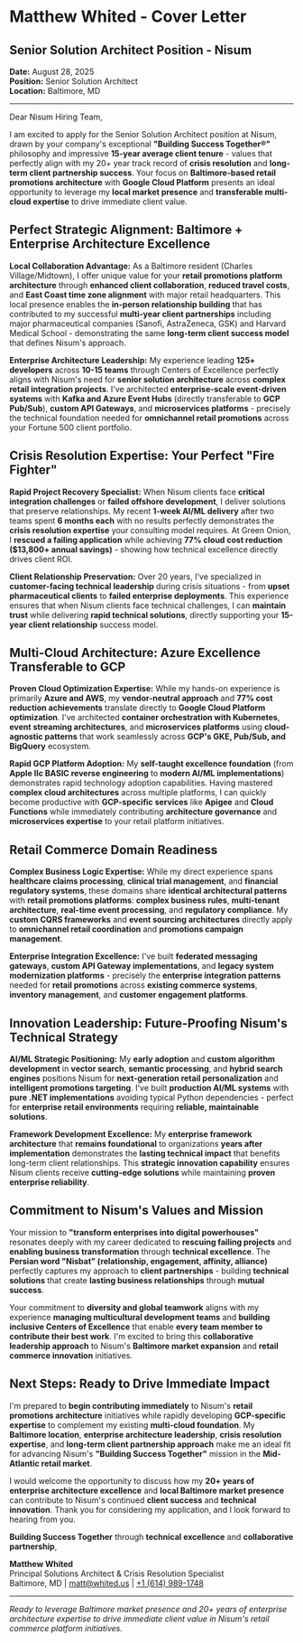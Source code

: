 # Matthew Whited - Cover Letter
## Senior Solution Architect Position - Nisum

**Date:** August 28, 2025  
**Position:** Senior Solution Architect  
**Location:** Baltimore, MD

---

Dear Nisum Hiring Team,

I am excited to apply for the Senior Solution Architect position at Nisum, drawn by your company's exceptional **"Building Success Together®"** philosophy and impressive **15-year average client tenure** - values that perfectly align with my 20+ year track record of **crisis resolution** and **long-term client partnership success**. Your focus on **Baltimore-based retail promotions architecture** with **Google Cloud Platform** presents an ideal opportunity to leverage my **local market presence** and **transferable multi-cloud expertise** to drive immediate client value.

## Perfect Strategic Alignment: Baltimore + Enterprise Architecture Excellence

**Local Collaboration Advantage:** As a Baltimore resident (Charles Village/Midtown), I offer unique value for your **retail promotions platform architecture** through **enhanced client collaboration**, **reduced travel costs**, and **East Coast time zone alignment** with major retail headquarters. This local presence enables the **in-person relationship building** that has contributed to my successful **multi-year client partnerships** including major pharmaceutical companies (Sanofi, AstraZeneca, GSK) and Harvard Medical School - demonstrating the same **long-term client success model** that defines Nisum's approach.

**Enterprise Architecture Leadership:** My experience leading **125+ developers** across **10-15 teams** through Centers of Excellence perfectly aligns with Nisum's need for **senior solution architecture** across **complex retail integration projects**. I've architected **enterprise-scale event-driven systems** with **Kafka and Azure Event Hubs** (directly transferable to **GCP Pub/Sub**), **custom API Gateways**, and **microservices platforms** - precisely the technical foundation needed for **omnichannel retail promotions** across your Fortune 500 client portfolio.

## Crisis Resolution Expertise: Your Perfect "Fire Fighter"

**Rapid Project Recovery Specialist:** When Nisum clients face **critical integration challenges** or **failed offshore development**, I deliver solutions that preserve relationships. My recent **1-week AI/ML delivery** after two teams spent **6 months each** with no results perfectly demonstrates the **crisis resolution expertise** your consulting model requires. At Green Onion, I **rescued a failing application** while achieving **77% cloud cost reduction ($13,800+ annual savings)** - showing how technical excellence directly drives client ROI.

**Client Relationship Preservation:** Over 20 years, I've specialized in **customer-facing technical leadership** during crisis situations - from **upset pharmaceutical clients** to **failed enterprise deployments**. This experience ensures that when Nisum clients face technical challenges, I can **maintain trust** while delivering **rapid technical solutions**, directly supporting your **15-year client relationship** success model.

## Multi-Cloud Architecture: Azure Excellence Transferable to GCP

**Proven Cloud Optimization Expertise:** While my hands-on experience is primarily **Azure and AWS**, my **vendor-neutral approach** and **77% cost reduction achievements** translate directly to **Google Cloud Platform optimization**. I've architected **container orchestration with Kubernetes**, **event streaming architectures**, and **microservices platforms** using **cloud-agnostic patterns** that work seamlessly across **GCP's GKE, Pub/Sub, and BigQuery** ecosystem.

**Rapid GCP Platform Adoption:** My **self-taught excellence foundation** (from **Apple IIc BASIC reverse engineering** to **modern AI/ML implementations**) demonstrates rapid technology adoption capabilities. Having mastered **complex cloud architectures** across multiple platforms, I can quickly become productive with **GCP-specific services** like **Apigee** and **Cloud Functions** while immediately contributing **architecture governance** and **microservices expertise** to your retail platform initiatives.

## Retail Commerce Domain Readiness

**Complex Business Logic Expertise:** While my direct experience spans **healthcare claims processing**, **clinical trial management**, and **financial regulatory systems**, these domains share **identical architectural patterns** with **retail promotions platforms**: **complex business rules**, **multi-tenant architecture**, **real-time event processing**, and **regulatory compliance**. My **custom CQRS frameworks** and **event sourcing architectures** directly apply to **omnichannel retail coordination** and **promotions campaign management**.

**Enterprise Integration Excellence:** I've built **federated messaging gateways**, **custom API Gateway implementations**, and **legacy system modernization platforms** - precisely the **enterprise integration patterns** needed for **retail promotions** across **existing commerce systems**, **inventory management**, and **customer engagement platforms**.

## Innovation Leadership: Future-Proofing Nisum's Technical Strategy

**AI/ML Strategic Positioning:** My **early adoption** and **custom algorithm development** in **vector search**, **semantic processing**, and **hybrid search engines** positions Nisum for **next-generation retail personalization** and **intelligent promotions targeting**. I've built **production AI/ML systems** with **pure .NET implementations** avoiding typical Python dependencies - perfect for **enterprise retail environments** requiring **reliable, maintainable solutions**.

**Framework Development Excellence:** My **enterprise framework architecture** that **remains foundational** to organizations **years after implementation** demonstrates the **lasting technical impact** that benefits long-term client relationships. This **strategic innovation capability** ensures Nisum clients receive **cutting-edge solutions** while maintaining **proven enterprise reliability**.

## Commitment to Nisum's Values and Mission

Your mission to **"transform enterprises into digital powerhouses"** resonates deeply with my career dedicated to **rescuing failing projects** and **enabling business transformation** through **technical excellence**. The **Persian word "Nisbat" (relationship, engagement, affinity, alliance)** perfectly captures my approach to **client partnerships** - building **technical solutions** that create **lasting business relationships** through **mutual success**.

Your commitment to **diversity and global teamwork** aligns with my experience **managing multicultural development teams** and **building inclusive Centers of Excellence** that enable **every team member to contribute their best work**. I'm excited to bring this **collaborative leadership approach** to Nisum's **Baltimore market expansion** and **retail commerce innovation** initiatives.

## Next Steps: Ready to Drive Immediate Impact

I'm prepared to **begin contributing immediately** to Nisum's **retail promotions architecture** initiatives while rapidly developing **GCP-specific expertise** to complement my existing **multi-cloud foundation**. My **Baltimore location**, **enterprise architecture leadership**, **crisis resolution expertise**, and **long-term client partnership approach** make me an ideal fit for advancing Nisum's **"Building Success Together"** mission in the **Mid-Atlantic retail market**.

I would welcome the opportunity to discuss how my **20+ years of enterprise architecture excellence** and **local Baltimore market presence** can contribute to Nisum's continued **client success** and **technical innovation**. Thank you for considering my application, and I look forward to hearing from you.

**Building Success Together** through **technical excellence** and **collaborative partnership**,

**Matthew Whited**  
Principal Solutions Architect & Crisis Resolution Specialist  
Baltimore, MD | [matt@whited.us](mailto:matt@whited.us) | [+1 (614) 989-1748](tel:+16149891748)

---

*Ready to leverage Baltimore market presence and 20+ years of enterprise architecture expertise to drive immediate client value in Nisum's retail commerce platform initiatives.*